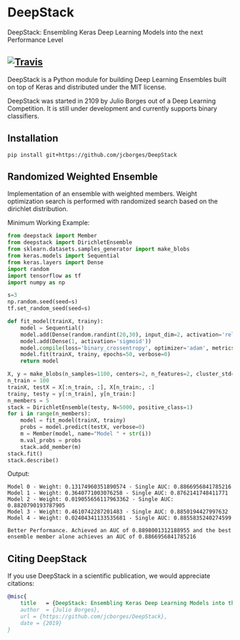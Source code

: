 # DeepStack

DeepStack: Ensembling Keras Deep Learning Models into the next Performance Level

[![Travis](https://travis-ci.com/jcborges/DeepStack.svg?branch=master)](https://travis-ci.com/jcborges/DeepStack)
---

DeepStack is a Python module for building Deep Learning Ensembles built on top of Keras and distributed under the MIT license.

DeepStack was started in 2109 by Julio Borges out of a Deep Learning Competition. 
It is still under development and currently supports binary classifiers.


## Installation
```
pip install git+https://github.com/jcborges/DeepStack
```

## Randomized Weighted Ensemble
Implementation of an ensemble with weighted members. Weight optimization search is performed with randomized search based on the dirichlet distribution.

Minimum Working Example:

```python
from deepstack import Member
from deepstack import DirichletEnsemble
from sklearn.datasets.samples_generator import make_blobs
from keras.models import Sequential
from keras.layers import Dense
import random
import tensorflow as tf
import numpy as np

s=3
np.random.seed(seed=s)
tf.set_random_seed(seed=s)

def fit_model(trainX, trainy):
    model = Sequential()
    model.add(Dense(random.randint(20,30), input_dim=2, activation='relu'))
    model.add(Dense(1, activation='sigmoid'))
    model.compile(loss='binary_crossentropy', optimizer='adam', metrics=['accuracy'])
    model.fit(trainX, trainy, epochs=50, verbose=0)
    return model

X, y = make_blobs(n_samples=1100, centers=2, n_features=2, cluster_std=4, random_state=s)
n_train = 100
trainX, testX = X[:n_train, :], X[n_train:, :]
trainy, testy = y[:n_train], y[n_train:]
n_members = 5
stack = DirichletEnsemble(testy, N=5000, positive_class=1)
for i in range(n_members):
    model = fit_model(trainX, trainy)
    probs = model.predict(testX, verbose=0)
    m = Member(model, name="Model " + str(i))
    m.val_probs = probs
    stack.add_member(m)
stack.fit()
stack.describe()
```

Output:

```
Model 0 - Weight: 0.13174960351890574 - Single AUC: 0.8866956841785216
Model 1 - Weight: 0.3640771003076258 - Single AUC: 0.8762141748411771
Model 2 - Weight: 0.019055656117963362 - Single AUC: 0.8820790193787905
Model 3 - Weight: 0.4610742287201483 - Single AUC: 0.8850194427997632
Model 4 - Weight: 0.02404341133535681 - Single AUC: 0.8855835240274599

Better Performance. Achieved an AUC of 0.8898001312188955 and the best ensemble member alone achieves an AUC of 0.8866956841785216
```


## Citing DeepStack
If you use DeepStack in a scientific publication, we would appreciate citations:

```bibtex
@misc{
    title   = {DeepStack: Ensembling Keras Deep Learning Models into the next Performance Level},
    author  = {Julio Borges},
    url = {https://github.com/jcborges/DeepStack},
    date = {2019}
}
```
 

